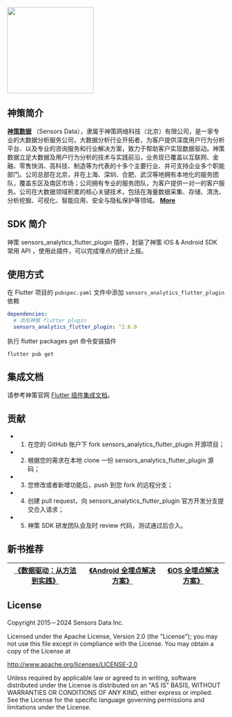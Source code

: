 <img src="https://ow-file.sensorsdata.cn/www/home/header/sensors_header_icon.svg" width="200" >

## 神策简介

[**神策数据**](https://www.sensorsdata.cn/)
（Sensors Data），隶属于神策网络科技（北京）有限公司，是一家专业的大数据分析服务公司，大数据分析行业开拓者，为客户提供深度用户行为分析平台、以及专业的咨询服务和行业解决方案，致力于帮助客户实现数据驱动。神策数据立足大数据及用户行为分析的技术与实践前沿，业务现已覆盖以互联网、金融、零售快消、高科技、制造等为代表的十多个主要行业、并可支持企业多个职能部门。公司总部在北京，并在上海、深圳、合肥、武汉等地拥有本地化的服务团队，覆盖东区及南区市场；公司拥有专业的服务团队，为客户提供一对一的客户服务。公司在大数据领域积累的核心关键技术，包括在海量数据采集、存储、清洗、分析挖掘、可视化、智能应用、安全与隐私保护等领域。 [**More**](https://www.sensorsdata.cn/about/aboutus.html)

## SDK 简介

神策 sensors_analytics_flutter_plugin 插件，封装了神策 iOS & Android SDK 常用 API ，使用此插件，可以完成埋点的统计上报。

## 使用方式

在 Flutter 项目的 `pubspec.yaml` 文件中添加 `sensors_analytics_flutter_plugin` 依赖

```yml
dependencies:
  # 添加神策 flutter plugin 
  sensors_analytics_flutter_plugin: ^2.6.0
```

执行 flutter packages get 命令安装插件

```shell
flutter pub get
```

## 集成文档

请参考神策官网 [Flutter 插件集成文档](https://manual.sensorsdata.cn/sa/latest/flutter-1574005.html)。

## 贡献

* 1. 在您的 GitHub 账户下 fork sensors_analytics_flutter_plugin 开源项目；
* 2. 根据您的需求在本地 clone 一份 sensors_analytics_flutter_plugin 源码；
* 3. 您修改或者新增功能后，push 到您 fork 的远程分支；
* 4. 创建 pull request，向 sensors_analytics_flutter_plugin 官方开发分支提交合入请求；
* 5. 神策 SDK 研发团队会及时 review 代码，测试通过后合入。

## 新书推荐
| [《数据驱动：从方法到实践》](https://item.jd.com/12322322.html) | [《Android 全埋点解决方案》](https://item.jd.com/12574672.html) | [《iOS 全埋点解决方案》](https://item.jd.com/12867068.html)
| ------ | ------ | ------ |

## License

Copyright 2015－2024 Sensors Data Inc.

Licensed under the Apache License, Version 2.0 (the "License");
you may not use this file except in compliance with the License.
You may obtain a copy of the License at

http://www.apache.org/licenses/LICENSE-2.0

Unless required by applicable law or agreed to in writing, software
distributed under the License is distributed on an "AS IS" BASIS,
WITHOUT WARRANTIES OR CONDITIONS OF ANY KIND, either express or implied.
See the License for the specific language governing permissions and
limitations under the License.
